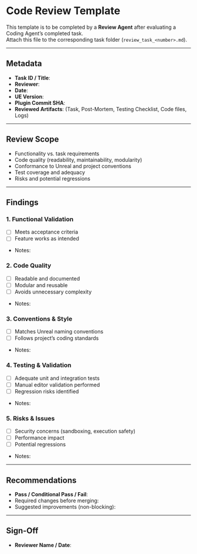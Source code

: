 # Code Review Template

This template is to be completed by a **Review Agent** after evaluating a Coding Agent’s completed task.  
Attach this file to the corresponding task folder (`review_task_<number>.md`).  

---

## Metadata
- **Task ID / Title**:  
- **Reviewer**:  
- **Date**:  
- **UE Version**:  
- **Plugin Commit SHA**:  
- **Reviewed Artifacts**: (Task, Post-Mortem, Testing Checklist, Code files, Logs)

---

## Review Scope
- Functionality vs. task requirements  
- Code quality (readability, maintainability, modularity)  
- Conformance to Unreal and project conventions  
- Test coverage and adequacy  
- Risks and potential regressions  

---

## Findings

### 1. Functional Validation
- [ ] Meets acceptance criteria  
- [ ] Feature works as intended  
- Notes:  

### 2. Code Quality
- [ ] Readable and documented  
- [ ] Modular and reusable  
- [ ] Avoids unnecessary complexity  
- Notes:  

### 3. Conventions & Style
- [ ] Matches Unreal naming conventions  
- [ ] Follows project’s coding standards  
- Notes:  

### 4. Testing & Validation
- [ ] Adequate unit and integration tests  
- [ ] Manual editor validation performed  
- [ ] Regression risks identified  
- Notes:  

### 5. Risks & Issues
- [ ] Security concerns (sandboxing, execution safety)  
- [ ] Performance impact  
- [ ] Potential regressions  
- Notes:  

---

## Recommendations
- **Pass / Conditional Pass / Fail**:  
- Required changes before merging:  
- Suggested improvements (non-blocking):  

---

## Sign-Off
- **Reviewer Name / Date**:  
